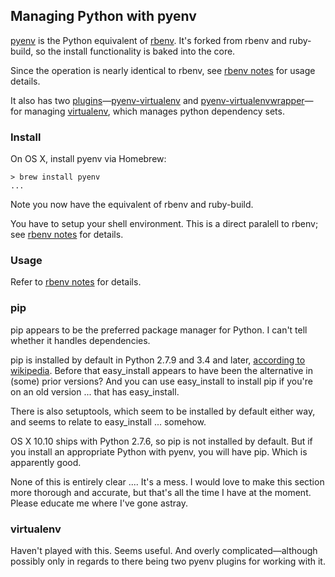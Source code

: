 ## Managing Python with pyenv

[pyenv](https://github.com/yyuu/pyenv) is the Python
equivalent of [rbenv](https://github.com/sstephenson/rbenv). It's forked
from rbenv and ruby-build, so the install functionality is baked into
the core.

Since the operation is nearly identical to rbenv, see [rbenv notes](rbenv.md)
for usage details.

It also has two [plugins](https://github.com/yyuu/pyenv/wiki/Plugins)&mdash;[pyenv-virtualenv](https://github.com/yyuu/pyenv-virtualenv) and [pyenv-virtualenvwrapper](https://github.com/yyuu/pyenv-virtualenvwrapper)&mdash; for managing [virtualenv](https://virtualenv.pypa.io), which manages python dependency sets.

### Install

On OS X, install pyenv via Homebrew:

```
> brew install pyenv
...
```

Note you now have the equivalent of rbenv and ruby-build.

You have to setup your shell environment. This is a direct paralell to
rbenv; see [rbenv notes](rbenv.md) for details.

### Usage

Refer to [rbenv notes](rbenv.md) for details.

### pip

pip appears to be the preferred package manager for Python. I can't tell
whether it handles dependencies.

pip is installed by default in Python 2.7.9 and 3.4 and later,
[according to wikipedia](http://en.wikipedia.org/wiki/Pip_\(package_manager\)). Before
that easy_install appears to have been the alternative in (some) prior
versions? And you can use easy_install to install pip if you're on an
old version ... that has easy_install.

There is also setuptools, which seem to be installed by default either
way, and seems to relate to easy_install ... somehow.

OS X 10.10 ships with Python 2.7.6, so pip is not installed by
default. But if you install an appropriate Python with pyenv, you will
have pip. Which is apparently good.

None of this is entirely clear .... It's a mess. I would love to make
this section more thorough and accurate, but that's all the time I have
at the moment. Please educate me where I've gone astray.

### virtualenv

Haven't played with this. Seems useful. And overly
complicated&mdash;although possibly only in regards to there being two
pyenv plugins for working with it.
